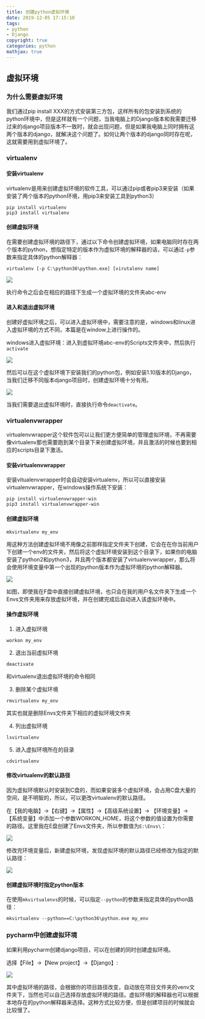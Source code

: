 ```yaml
---
title: 创建python虚拟环境
date: 2019-12-05 17:15:10
tags:
- python
- Django
copyright: true
categories: python
mathjax: true
---
```


## 虚拟环境

### 为什么需要虚拟环境

我们通过pip install XXX的方式安装第三方包，这样所有的包安装到系统的python环境中，但是这样就有一个问题，当我电脑上的Django版本和我需要迁移过来的django项目版本不一致时，就会出现问题，但是如果我电脑上同时拥有这两个版本的django，就解决这个问题了。如何让两个版本的django同时存在呢，这就需要用到虚拟环境了。

<!-- more -->

### virtualenv

#### 安装virtualenv

virtualenv是用来创建虚拟环境的软件工具，可以通过pip或者pip3来安装（如果安装了两个版本的python环境，用pip3来安装工具到python3）

```
pip install virtualenv
pip3 install virtualenv
```

#### 创建虚拟环境

在需要创建虚拟环境的路径下，通过以下命令创建虚拟环境，如果电脑同时存在两个版本的python，想指定特定的版本作为虚拟环境的解释器的话，可以通过`-p`参数来指定具体的python解释器：

```
virtualenv [-p C:\python36\python.exe] [virutalenv name]
```

![](https://raw.githubusercontent.com/xiyouhujing/TyporaPic/master/%E5%88%9B%E5%BB%BApython%E8%99%9A%E6%8B%9F%E7%8E%AF%E5%A2%83/%E5%88%9B%E5%BB%BA%E8%99%9A%E6%8B%9F%E7%8E%AF%E5%A2%83.png)

执行命令之后会在相应的路径下生成一个虚拟环境的文件夹abc-env

#### 进入和退出虚拟环境

创建好虚拟环境之后，可以进入虚拟环境中，需要注意的是，windows和linux进入虚拟环境的方式不同，本篇是在window上进行操作的。

windows进入虚拟环境：进入到虚拟环境abc-env的Scripts文件夹中，然后执行`activate`

![](https://raw.githubusercontent.com/xiyouhujing/TyporaPic/master/%E5%88%9B%E5%BB%BApython%E8%99%9A%E6%8B%9F%E7%8E%AF%E5%A2%83/%E8%BF%9B%E5%85%A5%E8%99%9A%E6%8B%9F%E7%8E%AF%E5%A2%83.png)

然后可以在这个虚拟环境下安装我们的python包，例如安装1.10版本的Django，当我们迁移不同版本django项目时，创建虚拟环境十分有用。

![](https://raw.githubusercontent.com/xiyouhujing/TyporaPic/master/%E5%88%9B%E5%BB%BApython%E8%99%9A%E6%8B%9F%E7%8E%AF%E5%A2%83/%E5%AE%89%E8%A3%85django.png)

当我们需要退出虚拟环境时，直接执行命令`deactivate`。

### virtualenvwrapper

virtualenvwrapper这个软件包可以让我们更方便简单的管理虚拟环境，不再需要像virtualenv那也需要跑到某个目录下来创建虚拟环境，并且激活的时候也要到相应的scripts目录下激活。

#### 安装virtualenvwrapper

安装vitualenvwrapper时会自动安装virtualenv，所以可以直接安装virtualenvwrapper，在windows操作系统下安装：

```
pip install virtualenvwrapper-win
pip3 install virtualenvwrapper-win
```

#### 创建虚拟环境

```
mkvirtualenv my_env
```

用这种方法创建虚拟环境不用像之前那样指定文件夹下创建，它会在在你当前用户下创建一个env的文件夹，然后将这个虚拟环境安装到这个目录下，如果你的电脑安装了python2和python3，并且两个版本都安装了virtualenvwrapper，那么将会使用环境变量中第一个出现的python版本作为虚拟环境的python解释器。

![](https://raw.githubusercontent.com/xiyouhujing/TyporaPic/master/%E5%88%9B%E5%BB%BApython%E8%99%9A%E6%8B%9F%E7%8E%AF%E5%A2%83/%E5%88%9B%E5%BB%BA%E8%99%9A%E6%8B%9F%E7%8E%AF%E5%A2%832.png)

如图，即使我在F盘中直接创建虚拟环境，也只会在我的用户名文件夹下生成一个Envs文件夹用来存放虚拟环境，并在创建完成后自动进入该虚拟环境中。

#### 操作虚拟环境

1. 进入虚拟环境

```
workon my_env
```

2. 退出当前虚拟环境

```
deactivate
```

和virtualenv退出虚拟环境的命令相同

3. 删除某个虚拟环境

```
rmvirtualenv my_env
```

其实也就是删除Envs文件夹下相应的虚拟环境文件夹

4. 列出虚拟环境

```
lsvirtualenv
```

5. 进入虚拟环境所在的目录

```
cdvirtualenv
```

#### 修改virtualenv的默认路径

因为虚拟环境默认时安装到C盘的，而如果安装多个虚拟环境，会占用C盘大量的空间，是不明智的，所以，可以更改virtualenv的默认路径。

在【我的电脑】->【右键】->【属性】->【高级系统设置】-> 【环境变量】->【系统变量】中添加一个参数WORKON_HOME，将这个参数的值设置为你需要的路径。这里我在E盘创建了Envs文件夹，所以参数值为`E:\Envs\`：

![](https://raw.githubusercontent.com/xiyouhujing/TyporaPic/master/%E5%88%9B%E5%BB%BApython%E8%99%9A%E6%8B%9F%E7%8E%AF%E5%A2%83/%E4%BF%AE%E6%94%B9%E9%BB%98%E8%AE%A4%E8%B7%AF%E5%BE%84.png)

修改完环境变量后，新建虚拟环境，发现虚拟环境的默认路径已经修改为指定的默认路径：

![](https://raw.githubusercontent.com/xiyouhujing/TyporaPic/master/%E5%88%9B%E5%BB%BApython%E8%99%9A%E6%8B%9F%E7%8E%AF%E5%A2%83/%E6%88%90%E5%8A%9F%E4%BF%AE%E6%94%B9%E9%BB%98%E8%AE%A4%E8%B7%AF%E5%BE%84.png)

#### 创建虚拟环境时指定python版本

在使用`mkvirtualenvs`的时候，可以指定`--python`的参数来指定具体的python路径：

```
mkvirtualenv --python==C:\python36\python.exe my_env
```

### pycharm中创建虚拟环境

如果利用pycharm创建django项目，可以在创建的同时创建虚拟环境。

选择【File】->【New project】->【Django】:

![](https://raw.githubusercontent.com/xiyouhujing/TyporaPic/master/%E5%88%9B%E5%BB%BApython%E8%99%9A%E6%8B%9F%E7%8E%AF%E5%A2%83/pycharm%E5%88%9B%E5%BB%BA%E8%99%9A%E6%8B%9F%E7%8E%AF%E5%A2%83.png)

其中虚拟环境的路径，会根据你的项目路径改变，自动放在项目文件夹的venv文件夹下，当然也可以自己选择存放虚拟环境的路径。虚拟环境的解释器也可以根据本地存在的python解释器来选择。这种方式比较方便，但是创建项目的时候就会比较慢了。

